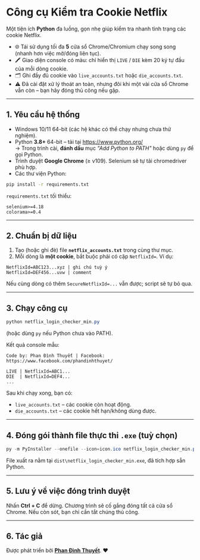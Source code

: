 # Công cụ Kiểm tra Cookie Netflix

Một tiện ích **Python** đa luồng, gọn nhẹ giúp kiểm tra nhanh tình trạng các cookie Netflix.

* 🌐 Tái sử dụng tối đa **5** cửa sổ Chrome/Chromium chạy song song (nhanh hơn việc mở/đóng liên tục).
* 🖍️ Giao diện console có màu: chỉ hiển thị `LIVE` / `DIE` kèm 20 ký tự đầu của mỗi dòng cookie.
* 🗂️ Ghi đầy đủ cookie vào `live_accounts.txt` hoặc `die_accounts.txt`.
* ⚠️ Đã cài đặt xử lý thoát an toàn, nhưng đôi khi một vài cửa sổ Chrome vẫn còn – bạn hãy đóng thủ công nếu gặp.

---

## 1. Yêu cầu hệ thống

* Windows 10/11 64-bit (các hệ khác có thể chạy nhưng chưa thử nghiệm).
* Python **3.8+** 64-bit – tải tại https://www.python.org/  
  → Trong trình cài, **đánh dấu** mục *"Add Python to PATH"* hoặc dùng `py` để gọi Python.
* Trình duyệt **Google Chrome** (≥ v109). Selenium sẽ tự tải chromedriver phù hợp.
* Các thư viện Python:

```bash
pip install -r requirements.txt
```
`requirements.txt` tối thiểu:
```
selenium>=4.18
colorama>=0.4
```

---

## 2. Chuẩn bị dữ liệu

1. Tạo (hoặc ghi đè) file **`netflix_accounts.txt`** trong cùng thư mục.
2. Mỗi dòng là **một cookie**, bắt buộc phải có cặp `NetflixId=`. Ví dụ:

```
NetflixId=ABC123...xyz | ghi chú tuỳ ý
NetflixId=DEF456...uvw | comment
```
Nếu cùng dòng có thêm `SecureNetflixId=...` vẫn được; script sẽ tự bỏ qua.

---

## 3. Chạy công cụ

```powershell
python netflix_login_checker_min.py
```
(hoặc dùng `py` nếu Python chưa vào PATH).

Kết quả console mẫu:
```
Code by: Phan Đình Thuyết | Facebook: https://www.facebook.com/phandinhthuyet/

LIVE | NetflixId=ABC1...
DIE  | NetflixId=DEF4...
...
```
Sau khi chạy xong, bạn có:
* `live_accounts.txt` – các cookie còn hoạt động.
* `die_accounts.txt`   – các cookie hết hạn/không dùng được.

---

## 4. Đóng gói thành file thực thi `.exe` (tuỳ chọn)

```powershell
py -m PyInstaller --onefile --icon=icon.ico netflix_login_checker_min.py
```
File xuất ra nằm tại `dist\netflix_login_checker_min.exe`, đã tích hợp sẵn Python.

---

## 5. Lưu ý về việc đóng trình duyệt

Nhấn **Ctrl + C** để dừng. Chương trình sẽ cố gắng đóng tất cả cửa sổ Chrome. Nếu còn sót, bạn chỉ cần tắt chúng thủ công.

---

## 6. Tác giả

Được phát triển bởi **[Phan Đình Thuyết](https://www.facebook.com/phandinhthuyet/)**. ❤️ 
